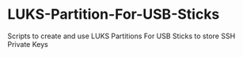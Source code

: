 # LUKS-Partition-For-USB-Sticks
Scripts to create and use LUKS Partitions For USB Sticks to store SSH Private Keys
